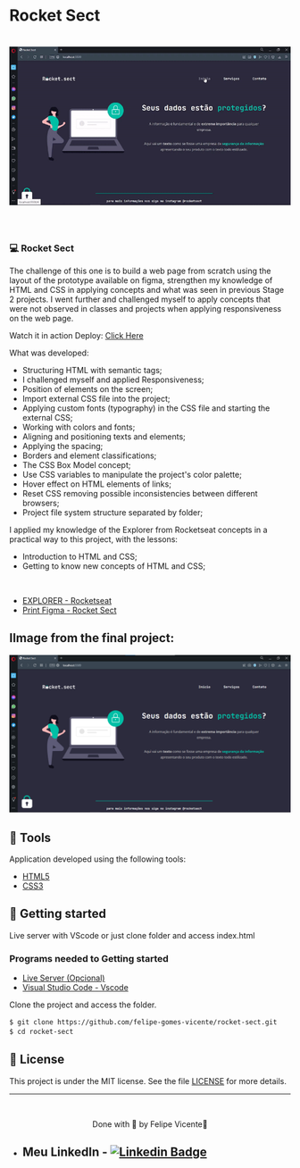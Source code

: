 # Rocket Sect

<h1 align="center">
    <img alt="Gif of the finished project Rocket sect" title="gif" src="./assets/rocket-sect.gif" />
</h1>

<br>

### 💻 Rocket Sect

The challenge of this one is to build a web page from scratch using the layout of 
the prototype available on figma, strengthen my knowledge of HTML and CSS in applying 
concepts and what was seen in previous Stage 2 projects.
I went further and challenged myself to apply concepts that were not observed in 
classes and projects when applying responsiveness on the web page.

Watch it in action Deploy: [Click Here](https://felipe-gomes-vicente.github.io/rocket-sect/)

What was developed:

- Structuring HTML with semantic tags;
- I challenged myself and applied Responsiveness;
- Position of elements on the screen;
- Import external CSS file into the project;
- Applying custom fonts (typography) in the CSS file and starting the external CSS;
- Working with colors and fonts;
- Aligning and positioning texts and elements;
- Applying the spacing;
- Borders and element classifications;
- The CSS Box Model concept;
- Use CSS variables to manipulate the project's color palette;
- Hover effect on HTML elements of links;
- Reset CSS removing possible inconsistencies between different browsers;
- Project file system structure separated by folder;


I applied my knowledge of the Explorer from Rocketseat concepts in a practical way 
to this project, with the lessons:

- Introduction to HTML and CSS;
- Getting to know new concepts of HTML and CSS;
  
<br />

- [EXPLORER - Rocketseat](https://www.rocketseat.com.br/explorer)
- [Print Figma - Rocket Sect](https://www.figma.com/file/EdKjPWjC8ZlbnH4XzTObv2?node-id=16:106)

## IImage from the final project:
 <img alt="Print Rocket Sect" title=" Landing page" src="./assets/print.png" />


## 🧪 Tools

Application developed using the following tools:

- [HTML5](https://www.w3schools.com/html/default.asp)
- [CSS3](https://www.w3schools.com/css/default.asp)

## 🚀 Getting started

Live server with VScode or just clone folder and access index.html

### Programs needed to Getting started

- [Live Server (Opcional)](https://marketplace.visualstudio.com/items?itemName=ritwickdey.LiveServer)
- [Visual Studio Code - Vscode](https://code.visualstudio.com/)

Clone the project and access the folder.

```bash
$ git clone https://github.com/felipe-gomes-vicente/rocket-sect.git
$ cd rocket-sect
```

## 📝 License

This project is under the MIT license. See the file [LICENSE](LICENSE.md) for more details.

---

&nbsp;

<p align="center">Done with 💜 by Felipe Vicente👋</p>

- ## Meu LinkedIn - [![Linkedin Badge](https://img.shields.io/badge/-FelipeVicente-blue?style=flat-square&logo=Linkedin&logoColor=white&link=https://www.linkedin.com/in/felipe-gomes-vicente/)](https://www.linkedin.com/in/felipe-gomes-vicente/)
